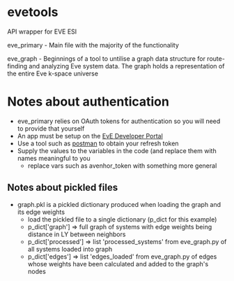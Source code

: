 # evetools
API wrapper for EVE ESI

eve_primary - Main file with the majority of the functionality

eve_graph - Beginnings of a tool to untilise a graph data structure for route-finding and analyzing Eve system data. The graph holds a representation of the entire Eve k-space universe

# Notes about authentication
- eve_primary relies on OAuth tokens for authentication so you will need to provide that yourself
- An app must be setup on the [EvE Developer Portal](https://developers.eveonline.com/)
- Use a tool such as [postman](https://www.getpostman.com/) to obtain your refresh token
- Supply the values to the variables in the code (and replace them with names meaningful to you
  - replace vars such as avenhor_token with something more general

## Notes about pickled files
- graph.pkl is a pickled dictionary produced when loading the graph and its edge weights
  - load the pickled file to a single dictionary (p_dict for this example)
  - p_dict['graph'] => full graph of systems with edge weights being distance in LY between neighbors
  - p_dict['processed'] => list 'processed_systems' from eve_graph.py of all systems loaded into graph
  - p_dict['edges'] => list 'edges_loaded' from eve_graph.py of edges whose weights have been calculated and added to the graph's nodes
